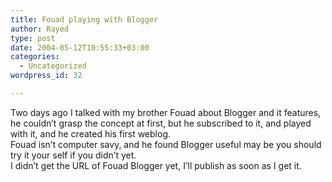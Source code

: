 ```yaml
---
title: Fouad playing with Blogger
author: Rayed
type: post
date: 2004-05-12T10:55:33+03:00
categories:
  - Uncategorized
wordpress_id: 32

---
```

<div style="clear:both;"></div>
<p>Two days ago I talked with my brother Fouad about Blogger and it features, he couldn&#8217;t grasp the concept at first, but he subscribed to it, and played with it, and he created his first weblog.<br />Fouad isn&#8217;t computer savy, and he found Blogger useful may be you should try it your self if you didn&#8217;t yet.<br />I didn&#8217;t get the URL of Fouad Blogger yet, I&#8217;ll publish as soon as I get it.</p>
<div style="clear:both; padding-bottom: 0.25em;"></div>
